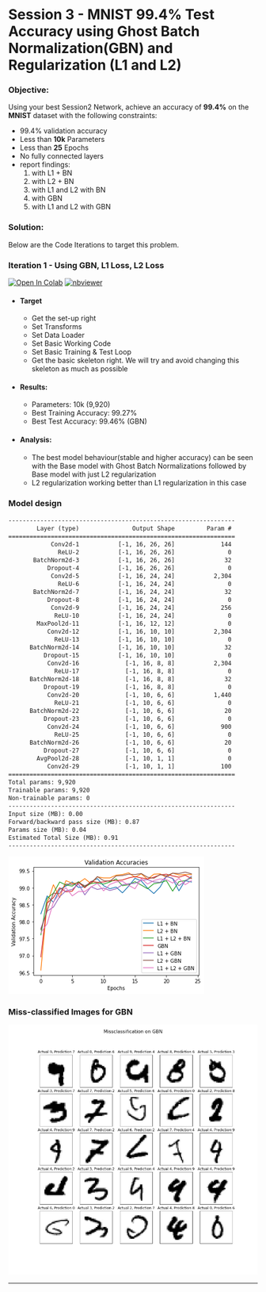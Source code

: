 # Session 3 - MNIST 99.4% Test Accuracy using Ghost Batch Normalization(GBN) and Regularization (L1 and L2)

###	Objective:
Using your best Session2 Network, achieve an accuracy of **99.4%** on the **MNIST** dataset with the following constraints:

- 99.4% validation accuracy
- Less than **10k** Parameters
- Less than **25** Epochs
- No fully connected layers
- report findings:
   1. with L1 + BN
   2. with L2 + BN
   3. with L1 and L2 with BN
   4. with GBN
   5. with L1 and L2 with GBN

###	Solution: 
Below are the Code Iterations to target this problem. 

### Iteration 1 - Using GBN, L1 Loss, L2 Loss

[![Open In Colab](https://colab.research.google.com/assets/colab-badge.svg)](https://colab.research.google.com/github/gmshashank/pytorch_vision/blob/main/MNIST/Session3/3_Regularization(GBN_BN_Dropout).ipynb)
[![nbviewer](https://img.shields.io/badge/render-nbviewer-orange.svg)](http://nbviewer.jupyter.org/github/gmshashank/pytorch_vision/blob/main/MNIST/Session3/3_Regularization(GBN_BN_Dropout).ipynb)


-   #### Target
	-   Get the set-up right
	-   Set Transforms
	-   Set Data Loader
	-   Set Basic Working Code
	-   Set Basic Training  & Test Loop
	-   Get the basic skeleton right. We will try and avoid changing this skeleton as much as possible 

-   #### Results:
	-   Parameters: 10k (9,920)
	-   Best Training Accuracy: 99.27%
	-   Best Test Accuracy: 99.46% (GBN)

-   #### Analysis:
	-   The best model behaviour(stable and higher accuracy) can be seen with the Base model with Ghost Batch Normalizations followed by Base model with just L2 regularization 
	-   L2 regularization working better than L1 regularization in this case



###	Model design

```
----------------------------------------------------------------
        Layer (type)               Output Shape         Param #
================================================================
            Conv2d-1           [-1, 16, 26, 26]             144
              ReLU-2           [-1, 16, 26, 26]               0
       BatchNorm2d-3           [-1, 16, 26, 26]              32
           Dropout-4           [-1, 16, 26, 26]               0
            Conv2d-5           [-1, 16, 24, 24]           2,304
              ReLU-6           [-1, 16, 24, 24]               0
       BatchNorm2d-7           [-1, 16, 24, 24]              32
           Dropout-8           [-1, 16, 24, 24]               0
            Conv2d-9           [-1, 16, 24, 24]             256
             ReLU-10           [-1, 16, 24, 24]               0
        MaxPool2d-11           [-1, 16, 12, 12]               0
           Conv2d-12           [-1, 16, 10, 10]           2,304
             ReLU-13           [-1, 16, 10, 10]               0
      BatchNorm2d-14           [-1, 16, 10, 10]              32
          Dropout-15           [-1, 16, 10, 10]               0
           Conv2d-16             [-1, 16, 8, 8]           2,304
             ReLU-17             [-1, 16, 8, 8]               0
      BatchNorm2d-18             [-1, 16, 8, 8]              32
          Dropout-19             [-1, 16, 8, 8]               0
           Conv2d-20             [-1, 10, 6, 6]           1,440
             ReLU-21             [-1, 10, 6, 6]               0
      BatchNorm2d-22             [-1, 10, 6, 6]              20
          Dropout-23             [-1, 10, 6, 6]               0
           Conv2d-24             [-1, 10, 6, 6]             900
             ReLU-25             [-1, 10, 6, 6]               0
      BatchNorm2d-26             [-1, 10, 6, 6]              20
          Dropout-27             [-1, 10, 6, 6]               0
        AvgPool2d-28             [-1, 10, 1, 1]               0
           Conv2d-29             [-1, 10, 1, 1]             100
================================================================
Total params: 9,920
Trainable params: 9,920
Non-trainable params: 0
----------------------------------------------------------------
Input size (MB): 0.00
Forward/backward pass size (MB): 0.87
Params size (MB): 0.04
Estimated Total Size (MB): 0.91
----------------------------------------------------------------
```

![](images/validation_accuracy.png)


### Miss-classified Images for GBN

![GBN](images/(GBN)_missclassified_images.jpg)
	
---
